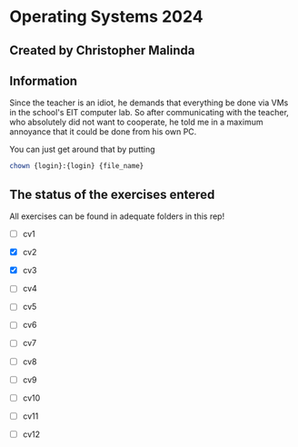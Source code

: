 # Operating Systems 2024
## Created by Christopher Malinda

## Information
Since the teacher is an idiot, he demands that everything be done via VMs in the school's EIT computer lab.
So after communicating with the teacher, who absolutely did not want to cooperate, he told me in a maximum annoyance that it could be done from his own PC.

You can just get around that by putting 


```bash
chown {login}:{login} {file_name}
```

## The status of the exercises entered
All exercises can be found in adequate folders in this rep!

- [ ] cv1
- [x] cv2
- [x] cv3
- [ ] cv4
- [ ] cv5
- [ ] cv6
- [ ] cv7
- [ ] cv8
- [ ] cv9
- [ ] cv10
- [ ] cv11
- [ ] cv12


